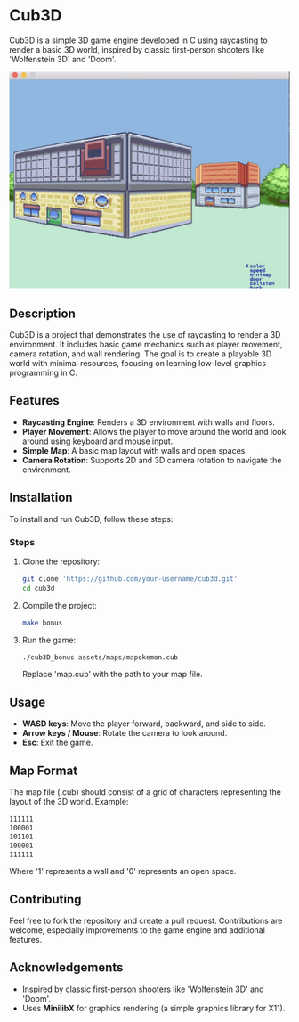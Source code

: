 
# Cub3D

Cub3D is a simple 3D game engine developed in C using raycasting to render a basic 3D world, inspired by classic first-person shooters like 'Wolfenstein 3D' and 'Doom'.

![](assets/screen/IMG_6441.jpg)

## Description

Cub3D is a project that demonstrates the use of raycasting to render a 3D environment. It includes basic game mechanics such as player movement, camera rotation, and wall rendering. The goal is to create a playable 3D world with minimal resources, focusing on learning low-level graphics programming in C.

## Features

- **Raycasting Engine**: Renders a 3D environment with walls and floors.
- **Player Movement**: Allows the player to move around the world and look around using keyboard and mouse input.
- **Simple Map**: A basic map layout with walls and open spaces.
- **Camera Rotation**: Supports 2D and 3D camera rotation to navigate the environment.

## Installation

To install and run Cub3D, follow these steps:

### Steps

1. Clone the repository:

   ```bash
   git clone 'https://github.com/your-username/cub3d.git'
   cd cub3d
   ```

2. Compile the project:

   ```bash
   make bonus
   ```

3. Run the game:

   ```bash
   ./cub3D_bonus assets/maps/mapokemon.cub
   ```

   Replace 'map.cub' with the path to your map file.

## Usage

- **WASD keys**: Move the player forward, backward, and side to side.
- **Arrow keys / Mouse**: Rotate the camera to look around.
- **Esc**: Exit the game.

## Map Format

The map file (.cub) should consist of a grid of characters representing the layout of the 3D world. Example:

```
111111
100001
101101
100001
111111
```

Where '1' represents a wall and '0' represents an open space.

## Contributing

Feel free to fork the repository and create a pull request. Contributions are welcome, especially improvements to the game engine and additional features.

## Acknowledgements

- Inspired by classic first-person shooters like 'Wolfenstein 3D' and 'Doom'.
- Uses **MinilibX** for graphics rendering (a simple graphics library for X11).
